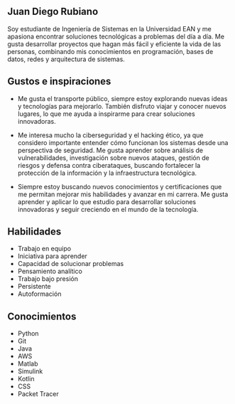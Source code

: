 ## Juan Diego Rubiano
Soy estudiante de Ingeniería de Sistemas en la Universidad EAN y me apasiona encontrar soluciones tecnológicas a problemas del día a día. Me gusta desarrollar proyectos que hagan más fácil y eficiente la vida de las personas, combinando mis conocimientos en programación, bases de datos, redes y arquitectura de sistemas.

## Gustos e inspiraciones
- Me gusta el transporte público, siempre estoy explorando nuevas ideas y tecnologías para mejorarlo. También disfruto viajar y conocer nuevos lugares, lo que me ayuda a inspirarme para crear soluciones innovadoras.

- Me interesa mucho la ciberseguridad y el hacking ético, ya que considero importante entender cómo funcionan los sistemas desde una perspectiva de seguridad. Me gusta aprender sobre análisis de vulnerabilidades, investigación sobre nuevos ataques, gestión de riesgos y defensa contra ciberataques, buscando fortalecer la protección de la información y la infraestructura tecnológica.

- Siempre estoy buscando nuevos conocimientos y certificaciones que me permitan mejorar mis habilidades y avanzar en mi carrera. Me gusta aprender y aplicar lo que estudio para desarrollar soluciones innovadoras y seguir creciendo en el mundo de la tecnología.

## Habilidades
- Trabajo en equipo
- Iniciativa para aprender
- Capacidad de solucionar problemas
- Pensamiento analítico
- Trabajo bajo presión
- Persistente
- Autoformación
## Conocimientos
- Python
- Git
- Java
- AWS
- Matlab
- Simulink
- Kotlin
- CSS
- Packet Tracer
<!--
**JuanDiRS/JuanDiRS** is a ✨ _special_ ✨ repository because its `README.md` (this file) appears on your GitHub profile.

Here are some ideas to get you started:

- 🔭 I’m currently working on ...
- 🌱 I’m currently learning ...
- 👯 I’m looking to collaborate on ...
- 🤔 I’m looking for help with ...
- 💬 Ask me about ...
- 📫 How to reach me: ...
- 😄 Pronouns: ...
- ⚡ Fun fact: ...
-->
